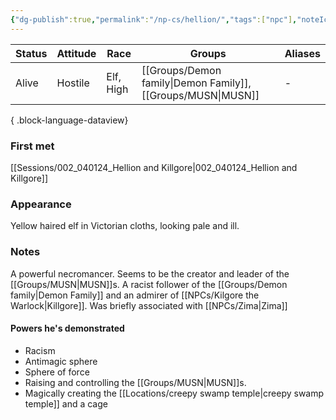 ```yaml
---
{"dg-publish":true,"permalink":"/np-cs/hellion/","tags":["npc"],"noteIcon":"npc","created":"2024-01-06T00:57:05.456+01:00","updated":"2024-01-08T23:27:42.395+01:00"}
---
```


| Status | Attitude | Race      | Groups                     | Aliases |
| ------ | -------- | --------- | -------------------------- | ------- |
| Alive  | Hostile  | Elf, High | [[Groups/Demon family\|Demon Family]], [[Groups/MUSN\|MUSN]] | \-      |

{ .block-language-dataview}
### First met
[[Sessions/002_040124_Hellion and Killgore\|002_040124_Hellion and Killgore]]
### Appearance
Yellow haired elf in Victorian cloths, looking pale and ill.
### Notes
A powerful necromancer. Seems to be the creator and leader of the [[Groups/MUSN\|MUSN]]s. 
A racist follower of the [[Groups/Demon family\|Demon Family]] and an admirer of [[NPCs/Kilgore the Warlock\|Killgore]].
Was briefly associated with [[NPCs/Zima\|Zima]]

#### Powers he's demonstrated
- Racism
- Antimagic sphere
- Sphere of force
- Raising and controlling the [[Groups/MUSN\|MUSN]]s.
- Magically creating the [[Locations/creepy swamp temple\|creepy swamp temple]] and a cage